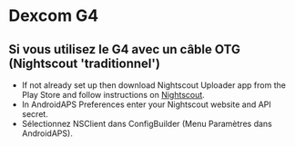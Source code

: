 # Dexcom G4

## Si vous utilisez le G4 avec un câble OTG (Nightscout 'traditionnel')
-   If not already set up then download Nightscout Uploader app from the Play Store and follow instructions on [Nightscout](https://nightscout.github.io/).
-   In AndroidAPS Preferences enter your Nightscout website and API secret.
-   Sélectionnez NSClient dans ConfigBuilder (Menu Paramètres dans AndroidAPS).
